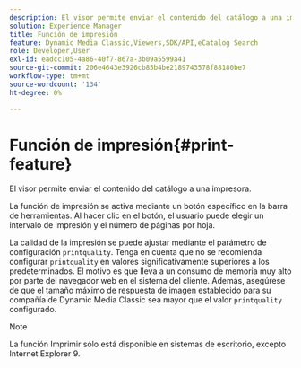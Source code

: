 ```yaml
---
description: El visor permite enviar el contenido del catálogo a una impresora.
solution: Experience Manager
title: Función de impresión
feature: Dynamic Media Classic,Viewers,SDK/API,eCatalog Search
role: Developer,User
exl-id: eadcc105-4a86-40f7-867a-3b09a5599a41
source-git-commit: 206e4643e3926cb85b4be2189743578f88180be7
workflow-type: tm+mt
source-wordcount: '134'
ht-degree: 0%

---
```


# Función de impresión{#print-feature}

El visor permite enviar el contenido del catálogo a una impresora.

La función de impresión se activa mediante un botón específico en la barra de herramientas. Al hacer clic en el botón, el usuario puede elegir un intervalo de impresión y el número de páginas por hoja.

La calidad de la impresión se puede ajustar mediante el parámetro de configuración `printquality`. Tenga en cuenta que no se recomienda configurar `printquality` en valores significativamente superiores a los predeterminados. El motivo es que lleva a un consumo de memoria muy alto por parte del navegador web en el sistema del cliente. Además, asegúrese de que el tamaño máximo de respuesta de imagen establecido para su compañía de Dynamic Media Classic sea mayor que el valor `printquality` configurado.

>[!NOTE]
>
>La función Imprimir sólo está disponible en sistemas de escritorio, excepto Internet Explorer 9.
